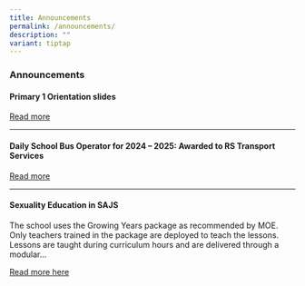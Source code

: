 ```yaml
---
title: Announcements
permalink: /announcements/
description: ""
variant: tiptap
---
```

<h3>Announcements</h3>
<h4>Primary 1 Orientation slides</h4>
<p><a href="https://www.saintandrewsjunior.moe.edu.sg/letters-and-updates/p1orientation2024/" rel="noopener noreferrer nofollow" target="_blank">Read more</a>
</p>
<hr>
<h4>Daily School Bus Operator for 2024 – 2025: Awarded to RS Transport Services</h4>
<p><a href="https://www.saintandrewsjunior.moe.edu.sg/announcements-daily-school-bus-operator-for-2024-2025" rel="noopener noreferrer nofollow" target="_blank">Read more</a>
</p>
<hr>
<h4></h4>
<h4>Sexuality Education in SAJS</h4>
<p>The school uses the Growing Years package as recommended by MOE. Only
teachers trained in the package are deployed to teach the lessons. Lessons
are taught during curriculum hours and are delivered through a modular...</p>
<p><a href="https://staging.dnfzur975cvj1.amplifyapp.com/committee/Character-Education/sexuality-education/" rel="noopener noreferrer nofollow" target="_blank">Read more here</a>
</p>